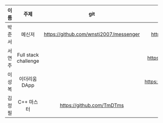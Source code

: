 |이름|주제|git|일지|
|:---:|:---:|:---:|:---:|
|박준서|메신저|https://github.com/wnstj2007/messenger|https://jabdastudy.tistory.com/53|
|서연주|Full stack challenge||https://hololo-kumo.tistory.com/182|
|이성복|이더리움 DApp||https://seungbok3240.tistory.com/161|
|김정필|C++ 마스터|https://github.com/TmDTms|https://bitter-and-bitter.tistory.com/23|
